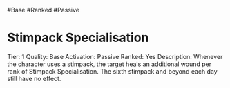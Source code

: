 #Base 
#Ranked 
#Passive 

# Stimpack Specialisation
Tier: 1
Quality: Base
Activation: Passive
Ranked: Yes
Description: Whenever the character uses a stimpack, the target heals an additional wound per rank of Stimpack Specialisation. The sixth stimpack and beyond each day still have no effect.